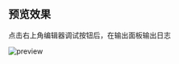 ## 预览效果

点击右上角编辑器调试按钮后，在输出面板输出日志

![preview](https://img.alicdn.com/imgextra/i4/O1CN013tylAk1lPwdSekliL_!!6000000004812-1-tps-1346-744.gif)
